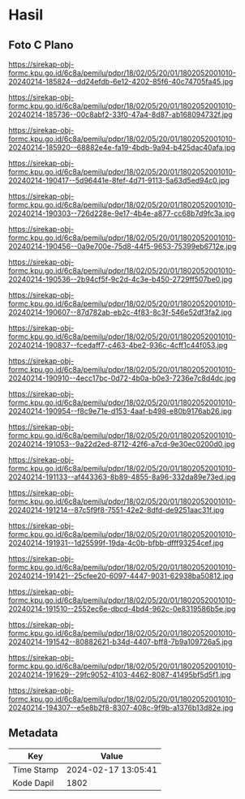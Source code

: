 # Hasil

## Foto C Plano

https://sirekap-obj-formc.kpu.go.id/6c8a/pemilu/pdpr/18/02/05/20/01/1802052001010-20240214-185824--dd24efdb-6e12-4202-85f6-40c74705fa45.jpg

https://sirekap-obj-formc.kpu.go.id/6c8a/pemilu/pdpr/18/02/05/20/01/1802052001010-20240214-185736--00c8abf2-33f0-47a4-8d87-ab168094732f.jpg

https://sirekap-obj-formc.kpu.go.id/6c8a/pemilu/pdpr/18/02/05/20/01/1802052001010-20240214-185920--68882e4e-fa19-4bdb-9a94-b425dac40afa.jpg

https://sirekap-obj-formc.kpu.go.id/6c8a/pemilu/pdpr/18/02/05/20/01/1802052001010-20240214-190417--5d96441e-8fef-4d71-9113-5a63d5ed94c0.jpg

https://sirekap-obj-formc.kpu.go.id/6c8a/pemilu/pdpr/18/02/05/20/01/1802052001010-20240214-190303--726d228e-9e17-4b4e-a877-cc68b7d9fc3a.jpg

https://sirekap-obj-formc.kpu.go.id/6c8a/pemilu/pdpr/18/02/05/20/01/1802052001010-20240214-190456--0a9e700e-75d8-44f5-9653-75399eb6712e.jpg

https://sirekap-obj-formc.kpu.go.id/6c8a/pemilu/pdpr/18/02/05/20/01/1802052001010-20240214-190536--2b94cf5f-9c2d-4c3e-b450-2729ff507be0.jpg

https://sirekap-obj-formc.kpu.go.id/6c8a/pemilu/pdpr/18/02/05/20/01/1802052001010-20240214-190607--87d782ab-eb2c-4f83-8c3f-546e52df3fa2.jpg

https://sirekap-obj-formc.kpu.go.id/6c8a/pemilu/pdpr/18/02/05/20/01/1802052001010-20240214-190837--fcedaff7-c463-4be2-936c-4cff1c44f053.jpg

https://sirekap-obj-formc.kpu.go.id/6c8a/pemilu/pdpr/18/02/05/20/01/1802052001010-20240214-190910--4ecc17bc-0d72-4b0a-b0e3-7236e7c8d4dc.jpg

https://sirekap-obj-formc.kpu.go.id/6c8a/pemilu/pdpr/18/02/05/20/01/1802052001010-20240214-190954--f8c9e71e-d153-4aaf-b498-e80b9176ab26.jpg

https://sirekap-obj-formc.kpu.go.id/6c8a/pemilu/pdpr/18/02/05/20/01/1802052001010-20240214-191053--9a22d2ed-8712-42f6-a7cd-9e30ec0200d0.jpg

https://sirekap-obj-formc.kpu.go.id/6c8a/pemilu/pdpr/18/02/05/20/01/1802052001010-20240214-191133--af443363-8b89-4855-8a96-332da89e73ed.jpg

https://sirekap-obj-formc.kpu.go.id/6c8a/pemilu/pdpr/18/02/05/20/01/1802052001010-20240214-191214--87c5f9f8-7551-42e2-8dfd-de9251aac31f.jpg

https://sirekap-obj-formc.kpu.go.id/6c8a/pemilu/pdpr/18/02/05/20/01/1802052001010-20240214-191931--1d25599f-19da-4c0b-bfbb-dfff93254cef.jpg

https://sirekap-obj-formc.kpu.go.id/6c8a/pemilu/pdpr/18/02/05/20/01/1802052001010-20240214-191421--25cfee20-6097-4447-9031-62938ba50812.jpg

https://sirekap-obj-formc.kpu.go.id/6c8a/pemilu/pdpr/18/02/05/20/01/1802052001010-20240214-191510--2552ec6e-dbcd-4bd4-962c-0e8319586b5e.jpg

https://sirekap-obj-formc.kpu.go.id/6c8a/pemilu/pdpr/18/02/05/20/01/1802052001010-20240214-191542--80882621-b34d-4407-bff8-7b9a109726a5.jpg

https://sirekap-obj-formc.kpu.go.id/6c8a/pemilu/pdpr/18/02/05/20/01/1802052001010-20240214-191629--29fc9052-4103-4462-8087-41495bf5d5f1.jpg

https://sirekap-obj-formc.kpu.go.id/6c8a/pemilu/pdpr/18/02/05/20/01/1802052001010-20240214-194307--e5e8b2f8-8307-408c-9f9b-a1376b13d82e.jpg


## Metadata

| Key        | Value               |
| ---------- | ------------------- |
| Time Stamp | 2024-02-17 13:05:41 |
| Kode Dapil | 1802                |



